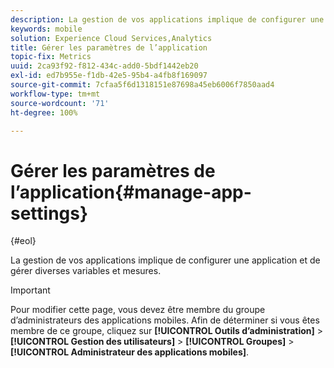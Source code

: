 ```yaml
---
description: La gestion de vos applications implique de configurer une application et de gérer diverses variables et mesures.
keywords: mobile
solution: Experience Cloud Services,Analytics
title: Gérer les paramètres de l’application
topic-fix: Metrics
uuid: 2ca93f92-f812-434c-add0-5bdf1442eb20
exl-id: ed7b955e-f1db-42e5-95b4-a4fb8f169097
source-git-commit: 7cfaa5f6d1318151e87698a45eb6006f7850aad4
workflow-type: tm+mt
source-wordcount: '71'
ht-degree: 100%

---
```


# Gérer les paramètres de l’application{#manage-app-settings}

{#eol}

La gestion de vos applications implique de configurer une application et de gérer diverses variables et mesures.

>[!IMPORTANT]
>
>Pour modifier cette page, vous devez être membre du groupe d’administrateurs des applications mobiles. Afin de déterminer si vous êtes membre de ce groupe, cliquez sur **[!UICONTROL Outils d’administration]** > **[!UICONTROL Gestion des utilisateurs]** > **[!UICONTROL Groupes]** > **[!UICONTROL Administrateur des applications mobiles]**.
